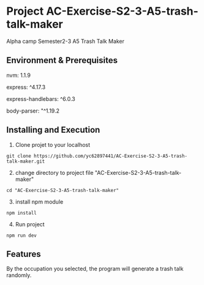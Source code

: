 # Project AC-Exercise-S2-3-A5-trash-talk-maker
Alpha camp Semester2-3 A5 Trash Talk Maker

## Environment & Prerequisites

nvm: 1.1.9

express: ^4.17.3

express-handlebars: ^6.0.3

body-parser: "^1.19.2

## Installing and Execution
1. Clone projet to your localhost
```
git clone https://github.com/yc62897441/AC-Exercise-S2-3-A5-trash-talk-maker.git
```

2. change directory to project file "AC-Exercise-S2-3-A5-trash-talk-maker"
```
cd "AC-Exercise-S2-3-A5-trash-talk-maker"
```

3. install npm module
```
npm install
```

4. Run project
```
npm run dev
```

## Features
By the occupation you selected, the program will generate a trash talk randomly.
